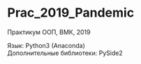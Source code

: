 # Prac_2019_Pandemic
Практикум ООП, ВМК, 2019

Язык: Python3 (Anaconda) <br>
Дополнительные библиотеки: PySide2
